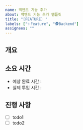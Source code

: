 ```yaml
---
name: 백엔드 기능 추가
about: 백엔드 기능 추가 템플릿
title: "[FEATURE] "
labels: ["✨Feature", "🕵Backend"]
assignees: ""
---
```


## 개요

## 소요 시간

- 예상 완료 시간 :
- 실제 투입 시간 :

## 진행 사항

- [ ] todo1
- [ ] todo2
